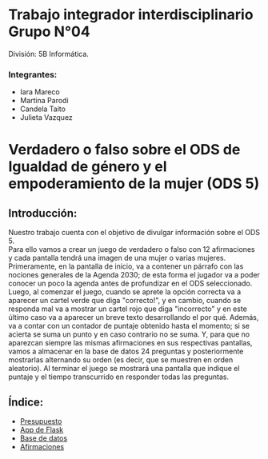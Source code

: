 #  Trabajo integrador interdisciplinario Grupo N°04
División: 5B Informática.

### Integrantes:  
- Iara Mareco  
- Martina Parodi  
- Candela Taito  
- Julieta Vazquez  
# Verdadero o falso sobre el ODS de Igualdad de género y el empoderamiento de la mujer (ODS 5)<br/>


## Introducción:  

Nuestro trabajo cuenta con el objetivo de divulgar información sobre el ODS 5.  
Para ello vamos a crear un juego de verdadero o falso con 12 afirmaciones y cada pantalla tendrá una imagen de una mujer o varias mujeres. Primeramente, en la pantalla de inicio, va a contener un párrafo con las nociones generales de la Agenda 2030; de esta forma el jugador va a poder conocer un poco la agenda antes de profundizar en el ODS seleccionado. Luego, al comenzar el juego, cuando se aprete la opción correcta va a aparecer un cartel verde que diga "correcto!", y en cambio, cuando se responda mal va a mostrar un cartel rojo que diga "incorrecto" y en este último caso va a aparecer un breve texto desarrollando el por qué. Además, va a contar con un contador de puntaje obtenido hasta el momento; si se acierta se suma un punto y en caso contrario no se suma. Y, para que no aparezcan siempre las mismas afirmaciones en sus respectivas pantallas, vamos a almacenar en la base de datos 24 preguntas y posteriormente mostrarlas alternando su orden (es decir, que se muestren en orden aleatorio). Al terminar el juego se mostrará una pantalla que indique el puntaje y el tiempo transcurrido en responder todas las preguntas.

## Índice:
- [Presupuesto](https://github.com/PioIX/G04-TPI-1CUAT/blob/87e63d234e1c988918586f3fc07d7791ab994fe8/Presupuesto.md)   
- [App de Flask](https://github.com/PioIX/replit_grupo04)   
- [Base de datos](https://github.com/PioIX/G04-TPI-1CUAT/tree/main/Base%20de%20datos)  
- [Afirmaciones](https://github.com/PioIX/G04-TPI-1CUAT/blob/main/Afirmaciones.md)




